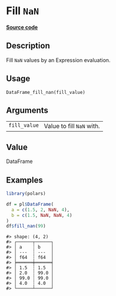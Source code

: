 

# Fill <code>NaN</code>

[**Source code**](https://github.com/pola-rs/r-polars/tree/main/R/dataframe__frame.R#L1284)

## Description

Fill <code>NaN</code> values by an Expression evaluation.

## Usage

<pre><code class='language-R'>DataFrame_fill_nan(fill_value)
</code></pre>

## Arguments

<table>
<tr>
<td style="white-space: nowrap; font-family: monospace; vertical-align: top">
<code id="DataFrame_fill_nan_:_fill_value">fill_value</code>
</td>
<td>
Value to fill <code>NaN</code> with.
</td>
</tr>
</table>

## Value

DataFrame

## Examples

``` r
library(polars)

df = pl$DataFrame(
  a = c(1.5, 2, NaN, 4),
  b = c(1.5, NaN, NaN, 4)
)
df$fill_nan(99)
```

    #> shape: (4, 2)
    #> ┌──────┬──────┐
    #> │ a    ┆ b    │
    #> │ ---  ┆ ---  │
    #> │ f64  ┆ f64  │
    #> ╞══════╪══════╡
    #> │ 1.5  ┆ 1.5  │
    #> │ 2.0  ┆ 99.0 │
    #> │ 99.0 ┆ 99.0 │
    #> │ 4.0  ┆ 4.0  │
    #> └──────┴──────┘
